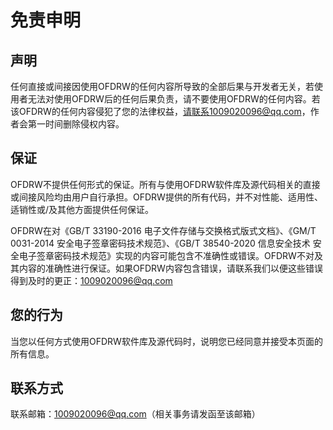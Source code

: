 # 免责申明

## 声明 

任何直接或间接因使用OFDRW的任何内容所导致的全部后果与开发者无关，若使用者无法对使用OFDRW后的任何后果负责，请不要使用OFDRW的任何内容。若该OFDRW的任何内容侵犯了您的法律权益，请联系1009020096@qq.com，作者会第一时间删除侵权内容。

## 保证

OFDRW不提供任何形式的保证。所有与使用OFDRW软件库及源代码相关的直接或间接风险均由用户自行承担。OFDRW提供的所有代码，并不对性能、适用性、适销性或/及其他方面提供任何保证。

OFDRW在对《GB/T 33190-2016 电子文件存储与交换格式版式文档》、《GM/T 0031-2014 安全电子签章密码技术规范》、《GB/T 38540-2020 信息安全技术 安全电子签章密码技术规范》实现的内容可能包含不准确性或错误。OFDRW不对及其内容的准确性进行保证。如果OFDRW内容包含错误，请联系我们以便这些错误得到及时的更正：1009020096@qq.com

## 您的行为

当您以任何方式使用OFDRW软件库及源代码时，说明您已经同意并接受本页面的所有信息。

## 联系方式

联系邮箱：1009020096@qq.com（相关事务请发函至该邮箱）